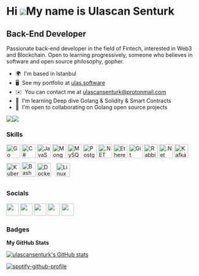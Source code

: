 Hi ![](https://user-images.githubusercontent.com/18350557/176309783-0785949b-9127-417c-8b55-ab5a4333674e.gif)My name is Ulascan Senturk
=======================================================================================================================================

Back-End Developer
------------------

Passionate back-end developer in the field of Fintech, interested in Web3 and Blockchain. Open to learning progressively, someone who believes in software and open source philosophy, gopher.

* 🌍  I'm based in Istanbul
* 🖥️  See my portfolio at [ulas.software](http://ulas.software)
* ✉️  You can contact me at [ulascansenturk@protonmail.com](mailto:ulascansenturk@protonmail.com)
* 🧠  I'm learning Deep dive Golang & Solidity & Smart Contracts
* 🤝  I'm open to collaborating on Golang open source projects


<a href="https://www.twitter.com/k3rn3l_p4n1cc" target="_blank" rel="noreferrer"><img
src="https://img.shields.io/twitter/follow/k3rn3l_p4n1cc?logo=twitter&style=for-the-badge&color=000000&labelColor=0f172a"
/></a><a href="https://www.github.com/ulascansenturk" target="_blank" rel="noreferrer"><img
src="https://img.shields.io/github/followers/ulascansenturk?logo=github&style=for-the-badge&color=000000&labelColor=0f172a" /></a>

### Skills


<p align="left">
<a href="https://go.dev/doc/" target="_blank" rel="noreferrer"><img src="https://raw.githubusercontent.com/danielcranney/readme-generator/main/public/icons/skills/go-colored.svg" width="36" height="36" alt="Go" /></a>
<a href="https://docs.microsoft.com/en-us/dotnet/csharp/" target="_blank" rel="noreferrer"><img src="https://raw.githubusercontent.com/danielcranney/readme-generator/main/public/icons/skills/csharp-colored.svg" width="36" height="36" alt="C#" /></a>
<a href="https://developer.mozilla.org/en-US/docs/Web/JavaScript" target="_blank" rel="noreferrer"><img src="https://raw.githubusercontent.com/danielcranney/readme-generator/main/public/icons/skills/javascript-colored.svg" width="36" height="36" alt="JavaScript" /></a>
<a href="https://www.mongodb.com/" target="_blank" rel="noreferrer"><img src="https://raw.githubusercontent.com/danielcranney/readme-generator/main/public/icons/skills/mongodb-colored.svg" width="36" height="36" alt="MongoDB" /></a>
<a href="https://www.mysql.com/" target="_blank" rel="noreferrer"><img src="https://raw.githubusercontent.com/danielcranney/readme-generator/main/public/icons/skills/mysql-colored.svg" width="36" height="36" alt="MySQL" /></a>
<a href="https://www.postgresql.org/" target="_blank" rel="noreferrer"><img src="https://raw.githubusercontent.com/danielcranney/readme-generator/main/public/icons/skills/postgresql-colored.svg" width="36" height="36" alt="PostgreSQL" /></a>
<a href="https://dotnet.microsoft.com/en-us/" target="_blank" rel="noreferrer"><img src="https://raw.githubusercontent.com/danielcranney/readme-generator/main/public/icons/skills/dot-net-colored.svg" width="36" height="36" alt=".NET" /></a>
<a href="https://ethereum.org/en/" target="_blank" rel="noreferrer"><img src="https://raw.githubusercontent.com/danielcranney/readme-generator/main/public/icons/skills/ethereum-colored.svg" width="36" height="36" alt="Ethereum" /></a>
<a href="https://github.com/" target="_blank"><img   src="https://profilinator.rishav.dev/skills-assets/git-scm-icon.svg" alt="Git" height="36" width="36" /></a>  
<a href="https://www.rabbitmq.com/" target="_blank"><img   src="https://profilinator.rishav.dev/skills-assets/rabbitmq-icon.svg" alt="RabbitMQ" height="36"  width="36"/></a>  
<a href="https://dotnet.microsoft.com/download" target="_blank"><img   src="https://profilinator.rishav.dev/skills-assets/dotnetcore.png" alt=".Net Core" height="36" width="36" /></a>  
<a href="https://kafka.apache.org/" target="_blank"><img  src="https://profilinator.rishav.dev/skills-assets/apache_kafka-icon.svg" alt="Kafka" height="36"  width="36"/></a>  
<a href="https://kubernetes.io/" target="_blank"><img   src="https://profilinator.rishav.dev/skills-assets/kubernetes-icon.svg" alt="Kubernetes" height="36"  width="36"/></a>  
<a href="https://www.gnu.org/software/bash/" target="_blank"><img   src="https://profilinator.rishav.dev/skills-assets/gnu_bash-icon.svg" alt="Bash" height="38" width="36" /></a>  
<a href="https://www.docker.com/" target="_blank"><img   src="https://profilinator.rishav.dev/skills-assets/docker-original-wordmark.svg" alt="Docker" height="36"  width="36"/></a>
<a href="https://www.linux.org/" target="_blank"><img style="margin: 10px" src="https://profilinator.rishav.dev/skills-assets/linux-original.svg" alt="Linux" height="36"  width="36" /></a>  

</p>


### Socials

<p align="left"> <a href="https://discord.com/users/kernelpanic#4413" target="_blank" rel="noreferrer"><img src="https://raw.githubusercontent.com/danielcranney/readme-generator/main/public/icons/socials/discord.svg" width="32" height="32" /></a> <a href="https://www.github.com/ulascansenturk" target="_blank" rel="noreferrer"><img src="https://raw.githubusercontent.com/danielcranney/readme-generator/main/public/icons/socials/github-dark.svg" width="32" height="32" /></a> <a href="http://www.instagram.com/ulascansenturk" target="_blank" rel="noreferrer"><img src="https://raw.githubusercontent.com/danielcranney/readme-generator/main/public/icons/socials/instagram.svg" width="32" height="32" /></a> <a href="https://www.linkedin.com/in/ulascansenturk" target="_blank" rel="noreferrer"><img src="https://raw.githubusercontent.com/danielcranney/readme-generator/main/public/icons/socials/linkedin.svg" width="32" height="32" /></a> <a href="https://www.twitter.com/k3rn3l_p4n1cc" target="_blank" rel="noreferrer"><img src="https://raw.githubusercontent.com/danielcranney/readme-generator/main/public/icons/socials/twitter.svg" width="32" height="32" /></a></p>

### Badges

<b>My GitHub Stats</b>

<a href="http://www.github.com/ulascansenturk"><img src="https://github-readme-stats.vercel.app/api?username=ulascansenturk&show_icons=true&hide=stars,&count_private=true&title_color=0891b2&text_color=ffffff&icon_color=000000&bg_color=0f172a&hide_border=true&show_icons=true" alt="ulascansenturk's GitHub stats" /></a>

[![spotify-github-profile](https://spotify-github-profile.vercel.app/api/view?uid=ngkaijgyhxybpa8dj58w5t8ys&cover_image=true&theme=default&show_offline=false&background_color=121212)](https://github.com/kittinan/spotify-github-profile)
